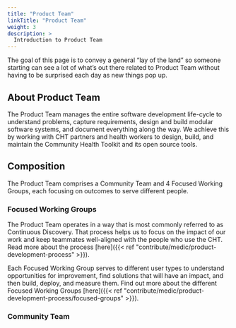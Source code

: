 ```yaml
---
title: "Product Team"
linkTitle: "Product Team"
weight: 3
description: >
  Introduction to Product Team 
---
```


The goal of this page is to convey a general “lay of the land” so someone starting can see a lot of what’s out there related to Product Team without having to be surprised each day as new things pop up.

## About Product Team
The Product Team manages the entire software development life-cycle to understand problems, capture requirements, design and build modular software systems, and document everything along the way.
We achieve this by working with CHT partners and health workers to design, build, and maintain the Community Health Toolkit and its open source tools.

## Composition
The Product Team comprises a Community Team and 4 Focused Working Groups, each focusing on outcomes to serve different people.

### Focused Working Groups
The Product Team operates in a way that is most commonly referred to as Continuous Discovery. That process helps us to focus on the impact of our work and keep teammates well-aligned with the people who use the CHT. Read more about the process [here]({{< ref "contribute/medic/product-development-process" >}}). 

Each Focused Working Group serves to different user types to understand opportunities for improvement, find solutions that will have an impact, and then build, deploy, and measure them. Find out more about the different Focused Working Groups [here]({{< ref "contribute/medic/product-development-process/focused-groups" >}}).

### Community Team
